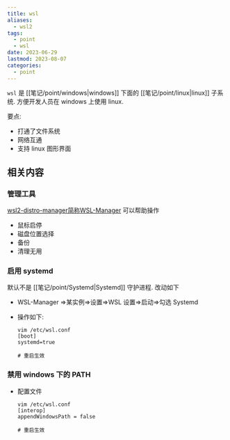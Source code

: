 ```yaml
---
title: wsl
aliases:
  - wsl2
tags:
  - point
  - wsl
date: 2023-06-29
lastmod: 2023-08-07
categories:
  - point
---
```


`wsl` 是 [[笔记/point/windows|windows]] 下面的 [[笔记/point/linux|linux]] 子系统. 方便开发人员在 windows 上使用 linux.

要点:

- 打通了文件系统
- 网络互通
- 支持 linux 图形界面

## 相关内容

### 管理工具

[wsl2-distro-manager简称WSL-Manager](https://github.com/bostrot/wsl2-distro-manager/wiki) 可以帮助操作

- 鼠标启停
- 磁盘位置选择
- 备份
- 清理无用

### 启用 systemd

默认不是 [[笔记/point/Systemd|Systemd]] 守护进程. 改动如下

- WSL-Manager =>某实例=>设置=>WSL 设置=>启动=>勾选 Systemd
- 操作如下:

    ```shell
    vim /etc/wsl.conf
    [boot]
    systemd=true
    
    # 重启生效
    ```

### 禁用 windows 下的 PATH

- 配置文件

    ```shell
    vim /etc/wsl.conf
    [interop]
    appendWindowsPath = false

    # 重启生效
    ```
